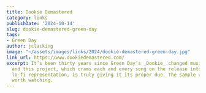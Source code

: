 ```yaml
---
title: Dookie Demastered
category: links
publishDate: '2024-10-14'
slug: dookie-demastered-green-day
tags:
- Green Day
author: jclacking
image: "~/assets/images/links/2024/dookie-demastered-green-day.jpg"
link_url: https://www.dookiedemastered.com/
excerpt: It’s been thirty years since Green Day’s _Dookie_ changed music forever,
  and this project, which crams each and every song on the release into a different
  lo-fi representation, is truly giving it its proper due. The sample videos are quite
  worth watching.
---
```


